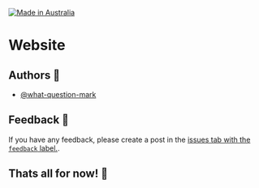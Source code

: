 [![Made in Australia](https://img.shields.io/badge/Made_In-Australia-00843D?labelColor=FFCD00&style=for-the-badge)](https://www.madeinaustralia.com.au/)

<h1>Website</h1>

<h2>Authors 👥</h2>
<ul>
    <li><a href="https://www.github.com/what-question-mark">@what-question-mark</a></li>
</ul> 


<h2>Feedback 📝</h2>
If you have any feedback, please create a post in the <a href="https://github.com/nvshs/nvshs.github.io/issues/new?labels=feedback">issues tab with the <code>feedback</code> label.</a>.


<h2>Thats all for now! 🎉</h2>
